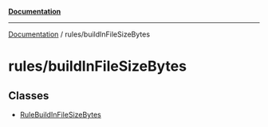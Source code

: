 [**Documentation**](https://raw.githubusercontent.com/Christian-Me/obsidian-front-matter-automate/main/doc/README.md)

***

[Documentation](https://raw.githubusercontent.com/Christian-Me/obsidian-front-matter-automate/main/doc/README.md) / rules/buildInFileSizeBytes

# rules/buildInFileSizeBytes

## Classes

- [RuleBuildInFileSizeBytes](https://raw.githubusercontent.com/Christian-Me/obsidian-front-matter-automate/main/doc/rules/buildInFileSizeBytes/classes/RuleBuildInFileSizeBytes.md)
